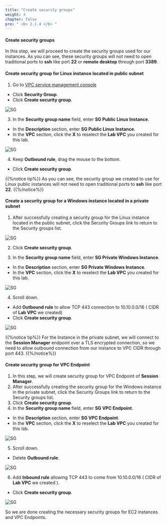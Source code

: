 ```yaml
---
title: "Create security groups"
weight: 4
chapter: false
pre: " <b> 2.1.4 </b> "
---
```


#### Create security groups

In this step, we will proceed to create the security groups used for our instances. As you can see, these security groups will not need to open traditional ports to **ssh** like port **22** or **remote desktop** through port **3389**.

#### Create security group for Linux instance located in public subnet

1. Go to [VPC service management console](https://console.aws.amazon.com/vpc)

- Click **Security Group**.
- Click **Create security group**.

![SG](/images/2.prerequisite/019-createsg.png)

3. In the **Security group name** field, enter **SG Public Linux Instance**.

- In the **Description** section, enter **SG Public Linux Instance**.
- In the **VPC** section, click the **X** to reselect the **Lab VPC** you created for this lab.

![SG](/images/2.prerequisite/020-createsg.png)

4. Keep **Outbound rule**, drag the mouse to the bottom.

- Click **Create security group**.

{{%notice tip%}}
As you can see, the security group we created to use for Linux public instances will not need to open traditional ports to **ssh** like port **22**.
{{%/notice%}}

#### Create a security group for a Windows instance located in a private subnet

1. After successfully creating a security group for the Linux instance located in the public subnet, click the Security Groups link to return to the Security groups list.

![SG](/images/2.prerequisite/021-createsg.png)

2. Click **Create security group**.

3. In the **Security group name** field, enter **SG Private Windows Instance**.

- In the **Description** section, enter **SG Private Windows Instance**.
- In the **VPC** section, click the **X** to reselect the **Lab VPC** you created for this lab.

![SG](/images/2.prerequisite/022-createsg.png)

4. Scroll down.

- Add **Outbound rule** to allow TCP 443 connection to 10.10.0.0/16 ( CIDR of **Lab VPC** we created)
- Click **Create security group**.

![SG](/images/2.prerequisite/023-createsg.png)

{{%notice tip%}}
For the Instance in the private subnet, we will connect to the **Session Manager** endpoint over a TLS encrypted connection, so we need to allow outbound connection from our instance to VPC CIDR through port 443.
{{%/notice%}}

#### Create security group for VPC Endpoint

1. In this step, we will create security group for VPC Endpoint of **Session Manager**.
2. After successfully creating the security group for the Windows instance in the private subnet, click the Security Groups link to return to the Security groups list.
3. Click **Create security group**.
4. In the **Security group name** field, enter **SG VPC Endpoint**.

- In the **Description** section, enter **SG VPC Endpoint**.
- In the **VPC** section, click the **X** to reselect the **Lab VPC** you created for this lab.

![SG](/images/2.prerequisite/024-createsg.png)

5. Scroll down.

- Delete **Outbound rule**.

![SG](/images/2.prerequisite/025-createsg.png)

6. Add **Inbound rule** allowing TCP 443 to come from 10.10.0.0/16 ( CIDR of **Lab VPC** we created ).

- Click **Create security group**.

![SG](/images/2.prerequisite/026-createsg.png)

So we are done creating the necessary security groups for EC2 instances and VPC Endpoints.
